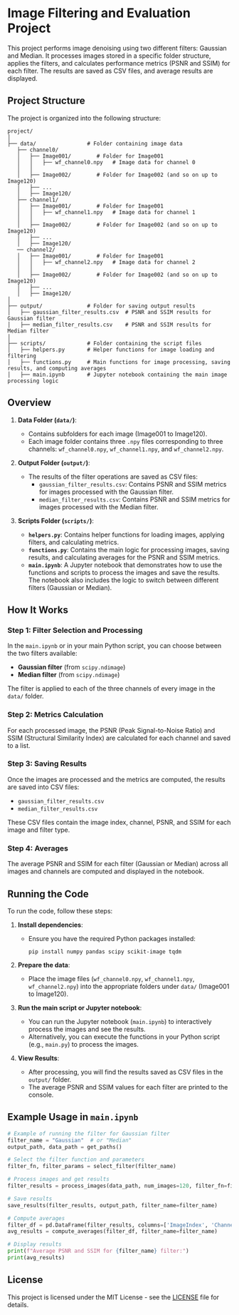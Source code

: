 # Image Filtering and Evaluation Project

This project performs image denoising using two different filters: Gaussian and Median. It processes images stored in a specific folder structure, applies the filters, and calculates performance metrics (PSNR and SSIM) for each filter. The results are saved as CSV files, and average results are displayed.

## Project Structure

The project is organized into the following structure:

```
project/
│
├── data/                # Folder containing image data
   ├── channel0/ 
   │   ├── Image001/        # Folder for Image001
   │   │   ├── wf_channel0.npy   # Image data for channel 0
   │   │
   │   ├── Image002/        # Folder for Image002 (and so on up to Image120)
   │   ├── ...
   │   ├── Image120/
   ├── channel1/ 
   │   ├── Image001/        # Folder for Image001
   │   │   ├── wf_channel1.npy   # Image data for channel 1
   │   │
   │   ├── Image002/        # Folder for Image002 (and so on up to Image120)
   │   ├── ...
   │   ├── Image120/
   ── channel2/ 
   │   ├── Image001/        # Folder for Image001
   │   │   ├── wf_channel2.npy   # Image data for channel 2
   │   │
   │   ├── Image002/        # Folder for Image002 (and so on up to Image120)
   │   ├── ...
   │   ├── Image120/
│
├── output/              # Folder for saving output results
│   ├── gaussian_filter_results.csv  # PSNR and SSIM results for Gaussian filter
│   ├── median_filter_results.csv    # PSNR and SSIM results for Median filter
│
├── scripts/             # Folder containing the script files
│   ├── helpers.py       # Helper functions for image loading and filtering
│   ├── functions.py     # Main functions for image processing, saving results, and computing averages
│   ├── main.ipynb       # Jupyter notebook containing the main image processing logic
```

## Overview

1. **Data Folder (`data/`)**:
    - Contains subfolders for each image (Image001 to Image120).
    - Each image folder contains three `.npy` files corresponding to three channels: `wf_channel0.npy`, `wf_channel1.npy`, and `wf_channel2.npy`.

2. **Output Folder (`output/`)**:
    - The results of the filter operations are saved as CSV files:
        - `gaussian_filter_results.csv`: Contains PSNR and SSIM metrics for images processed with the Gaussian filter.
        - `median_filter_results.csv`: Contains PSNR and SSIM metrics for images processed with the Median filter.

3. **Scripts Folder (`scripts/`)**:
    - **`helpers.py`**: Contains helper functions for loading images, applying filters, and calculating metrics.
    - **`functions.py`**: Contains the main logic for processing images, saving results, and calculating averages for the PSNR and SSIM metrics.
    - **`main.ipynb`**: A Jupyter notebook that demonstrates how to use the functions and scripts to process the images and save the results. The notebook also includes the logic to switch between different filters (Gaussian or Median).

## How It Works

### Step 1: Filter Selection and Processing
In the `main.ipynb` or in your main Python script, you can choose between the two filters available:

- **Gaussian filter** (from `scipy.ndimage`)
- **Median filter** (from `scipy.ndimage`)

The filter is applied to each of the three channels of every image in the `data/` folder.

### Step 2: Metrics Calculation
For each processed image, the PSNR (Peak Signal-to-Noise Ratio) and SSIM (Structural Similarity Index) are calculated for each channel and saved to a list.

### Step 3: Saving Results
Once the images are processed and the metrics are computed, the results are saved into CSV files:

- `gaussian_filter_results.csv`
- `median_filter_results.csv`

These CSV files contain the image index, channel, PSNR, and SSIM for each image and filter type.

### Step 4: Averages
The average PSNR and SSIM for each filter (Gaussian or Median) across all images and channels are computed and displayed in the notebook.

## Running the Code

To run the code, follow these steps:

1. **Install dependencies**:
   - Ensure you have the required Python packages installed:
     ```
     pip install numpy pandas scipy scikit-image tqdm
     ```

2. **Prepare the data**:
   - Place the image files (`wf_channel0.npy`, `wf_channel1.npy`, `wf_channel2.npy`) into the appropriate folders under `data/` (Image001 to Image120).

3. **Run the main script or Jupyter notebook**:
   - You can run the Jupyter notebook (`main.ipynb`) to interactively process the images and see the results.
   - Alternatively, you can execute the functions in your Python script (e.g., `main.py`) to process the images.

4. **View Results**:
   - After processing, you will find the results saved as CSV files in the `output/` folder.
   - The average PSNR and SSIM values for each filter are printed to the console.

## Example Usage in `main.ipynb`

```python
# Example of running the filter for Gaussian filter
filter_name = "Gaussian"  # or "Median"
output_path, data_path = get_paths()

# Select the filter function and parameters
filter_fn, filter_params = select_filter(filter_name)

# Process images and get results
filter_results = process_images(data_path, num_images=120, filter_fn=filter_fn, **filter_params)

# Save results
save_results(filter_results, output_path, filter_name=filter_name)

# Compute averages
filter_df = pd.DataFrame(filter_results, columns=['ImageIndex', 'Channel', 'PSNR', 'SSIM'])
avg_results = compute_averages(filter_df, filter_name=filter_name)

# Display results
print(f"Average PSNR and SSIM for {filter_name} filter:")
print(avg_results)
```

## License

This project is licensed under the MIT License - see the [LICENSE](LICENSE) file for details.